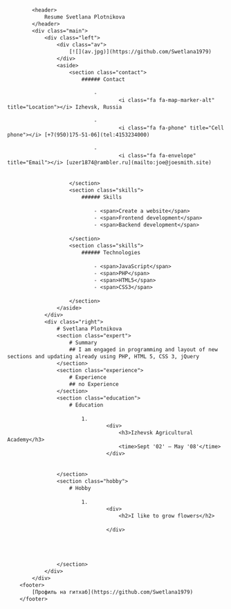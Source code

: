 
			<header>
				Resume Svetlana Plotnikova
			</header>
			<div class="main">
				<div class="left">
					<div class="av">
						[![](av.jpg)](https://github.com/Swetlana1979)
					</div>
					<aside>
						<section class="contact">
							###### Contact
							
								- 
    									<i class="fa fa-map-marker-alt" title="Location"></i> Izhevsk, Russia
    								
								- 
    									<i class="fa fa-phone" title="Cell phone"></i> [+7(950)175-51-06](tel:4153234000)
    								
								- 
    									<i class="fa fa-envelope" title="Email"></i> [uzer1874@rambler.ru](mailto:joe@joesmith.site)
    								                  
							
						</section>
						<section class="skills">
							###### Skills
							
								- <span>Create a website</span>
								- <span>Frontend development</span>
								- <span>Backend development</span>
							
						</section>
						<section class="skills">
							###### Technologies
							
								- <span>JavaScript</span>
								- <span>PHP</span>
								- <span>HTML5</span>
								- <span>CSS3</span>
							
						</section>
					</aside>
				</div>
				<div class="right">
					# Svetlana Plotnikova
					<section class="expert">
						# Summary
						## I am engaged in programming and layout of new sections and updating already using PHP, HTML 5, CSS 3, jQuery
					</section>
					<section class="experience">
						# Experience
						## no Experience
					</section>
					<section class="education">
						# Education
						
							1. 
    								<div>
    									<h3>Izhevsk Agricultural Academy</h3>
    									<time>Sept '02' – May '08'</time>
    								</div>                    
    							 
						
					</section>
					<section class="hobby">
						# Hobby
						
							1. 
    								<div>
    									<h2>I like to grow flowers</h2>
    									
    								</div>                    
    							 
							
							
						
					</section>
				</div>
			</div>
		<footer>
			[Профиль на гитхаб](https://github.com/Swetlana1979)
		</footer>
	
